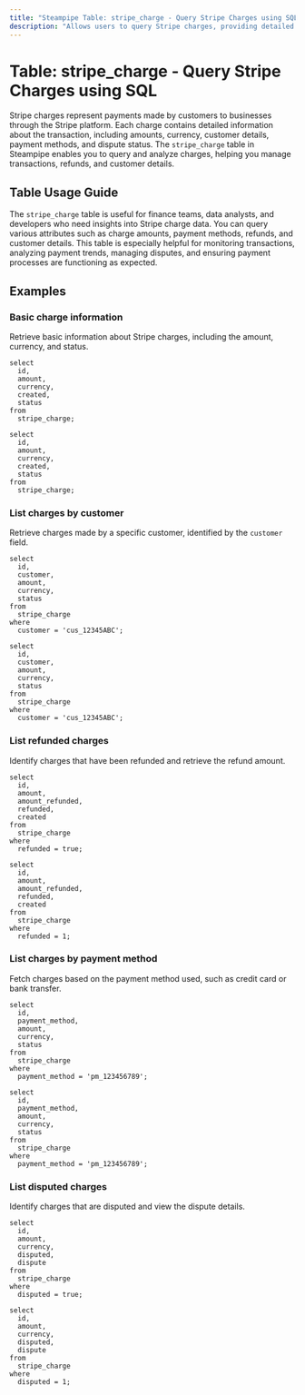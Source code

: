 ```yaml
---
title: "Steampipe Table: stripe_charge - Query Stripe Charges using SQL"
description: "Allows users to query Stripe charges, providing detailed information on charge amounts, payment methods, customers, and more."
---
```


# Table: stripe_charge - Query Stripe Charges using SQL

Stripe charges represent payments made by customers to businesses through the Stripe platform. Each charge contains detailed information about the transaction, including amounts, currency, customer details, payment methods, and dispute status. The `stripe_charge` table in Steampipe enables you to query and analyze charges, helping you manage transactions, refunds, and customer details.

## Table Usage Guide

The `stripe_charge` table is useful for finance teams, data analysts, and developers who need insights into Stripe charge data. You can query various attributes such as charge amounts, payment methods, refunds, and customer details. This table is especially helpful for monitoring transactions, analyzing payment trends, managing disputes, and ensuring payment processes are functioning as expected.

## Examples

### Basic charge information
Retrieve basic information about Stripe charges, including the amount, currency, and status.

```sql+postgres
select
  id,
  amount,
  currency,
  created,
  status
from
  stripe_charge;
```

```sql+sqlite
select
  id,
  amount,
  currency,
  created,
  status
from
  stripe_charge;
```

### List charges by customer
Retrieve charges made by a specific customer, identified by the `customer` field.

```sql+postgres
select
  id,
  customer,
  amount,
  currency,
  status
from
  stripe_charge
where
  customer = 'cus_12345ABC';
```

```sql+sqlite
select
  id,
  customer,
  amount,
  currency,
  status
from
  stripe_charge
where
  customer = 'cus_12345ABC';
```

### List refunded charges
Identify charges that have been refunded and retrieve the refund amount.

```sql+postgres
select
  id,
  amount,
  amount_refunded,
  refunded,
  created
from
  stripe_charge
where
  refunded = true;
```

```sql+sqlite
select
  id,
  amount,
  amount_refunded,
  refunded,
  created
from
  stripe_charge
where
  refunded = 1;
```

### List charges by payment method
Fetch charges based on the payment method used, such as credit card or bank transfer.

```sql+postgres
select
  id,
  payment_method,
  amount,
  currency,
  status
from
  stripe_charge
where
  payment_method = 'pm_123456789';
```

```sql+sqlite
select
  id,
  payment_method,
  amount,
  currency,
  status
from
  stripe_charge
where
  payment_method = 'pm_123456789';
```

### List disputed charges
Identify charges that are disputed and view the dispute details.

```sql+postgres
select
  id,
  amount,
  currency,
  disputed,
  dispute
from
  stripe_charge
where
  disputed = true;
```

```sql+sqlite
select
  id,
  amount,
  currency,
  disputed,
  dispute
from
  stripe_charge
where
  disputed = 1;
```